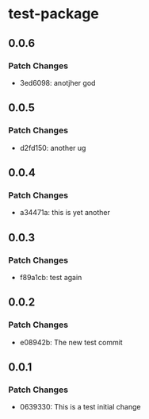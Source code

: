 # test-package

## 0.0.6

### Patch Changes

-   3ed6098: anotjher god

## 0.0.5

### Patch Changes

-   d2fd150: another ug

## 0.0.4

### Patch Changes

-   a34471a: this is yet another

## 0.0.3

### Patch Changes

-   f89a1cb: test again

## 0.0.2

### Patch Changes

-   e08942b: The new test commit

## 0.0.1

### Patch Changes

-   0639330: This is a test initial change
